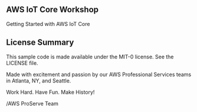 ## AWS IoT Core Workshop
Getting Started with AWS IoT Core

## License Summary

This sample code is made available under the MIT-0 license. See the LICENSE file.

Made with excitement and passion by our AWS Professional Services teams in Atlanta, NY, and Seattle.

Work Hard. Have Fun. Make History!

/AWS ProServe Team